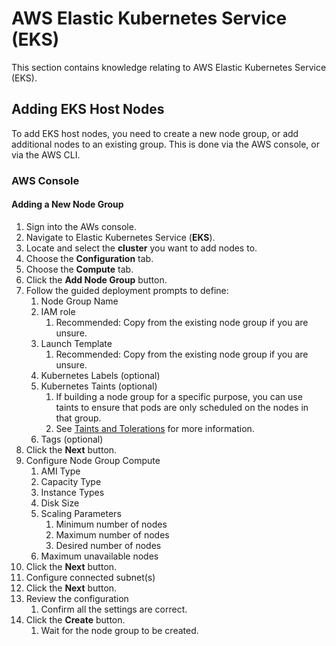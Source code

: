 # AWS Elastic Kubernetes Service (EKS)

This section contains knowledge relating to AWS Elastic Kubernetes Service (EKS).

## Adding EKS Host Nodes

To add EKS host nodes, you need to create a new node group, or add additional nodes to an existing group.  This is done via the AWS console, or via the AWS CLI.

### AWS Console

#### Adding a New Node Group

1. Sign into the AWs console.
2. Navigate to Elastic Kubernetes Service (**EKS**).
3. Locate and select the **cluster** you want to add nodes to.
4. Choose the **Configuration** tab.
5. Choose the **Compute** tab.
6. Click the **Add Node Group** button.
7. Follow the guided deployment prompts to define:
   1. Node Group Name
   2. IAM role
      1. Recommended: Copy from the existing node group if you are unsure.
   3. Launch Template
      1. Recommended: Copy from the existing node group if you are unsure.
   4. Kubernetes Labels (optional)
   5. Kubernetes Taints (optional)
      1. If building a node group for a specific purpose, you can use taints to ensure that pods are only scheduled on the nodes in that group.
      2. See [Taints and Tolerations](../Kubernetes/Kubernetes-Taints-And-Tolerations.md) for more information.
   6. Tags (optional)
8. Click the **Next** button.
9. Configure Node Group Compute
   1. AMI Type
   2. Capacity Type
   3. Instance Types
   4. Disk Size
   5. Scaling Parameters
      1. Minimum number of nodes
      2. Maximum number of nodes
      3. Desired number of nodes
   6. Maximum unavailable nodes
10. Click the **Next** button.
11. Configure connected subnet(s)
12. Click the **Next** button.
13. Review the configuration
    1.  Confirm all the settings are correct.
14. Click the **Create** button.
    1.  Wait for the node group to be created.
